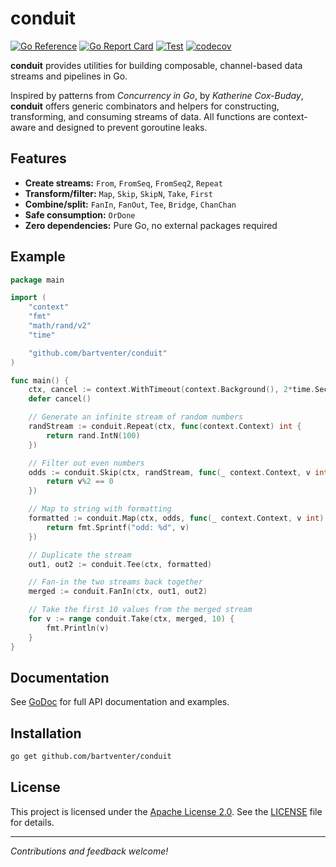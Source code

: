 # conduit

[![Go Reference](https://pkg.go.dev/badge/github.com/bartventer/conduit.svg)](https://pkg.go.dev/github.com/bartventer/conduit)
[![Go Report Card](https://goreportcard.com/badge/github.com/bartventer/conduit)](https://goreportcard.com/report/github.com/bartventer/conduit)
[![Test](https://github.com/bartventer/conduit/actions/workflows/default.yml/badge.svg)](https://github.com/bartventer/conduit/actions/workflows/default.yml)
[![codecov](https://codecov.io/github/bartventer/conduit/graph/badge.svg?token=U3bMp1wrWA)](https://codecov.io/github/bartventer/conduit)

**conduit** provides utilities for building composable, channel-based data streams and pipelines in Go.

Inspired by patterns from *Concurrency in Go*, by *Katherine Cox-Buday*, **conduit** offers generic combinators and helpers for constructing, transforming, and consuming streams of data. All functions are context-aware and designed to prevent goroutine leaks.

## Features

- **Create streams:** `From`, `FromSeq`, `FromSeq2`, `Repeat`
- **Transform/filter:** `Map`, `Skip`, `SkipN`, `Take`, `First`
- **Combine/split:** `FanIn`, `FanOut`, `Tee`, `Bridge`, `ChanChan`
- **Safe consumption:** `OrDone`
- **Zero dependencies:** Pure Go, no external packages required

## Example

```go
package main

import (
    "context"
    "fmt"
    "math/rand/v2"
    "time"

    "github.com/bartventer/conduit"
)

func main() {
    ctx, cancel := context.WithTimeout(context.Background(), 2*time.Second)
    defer cancel()

    // Generate an infinite stream of random numbers
    randStream := conduit.Repeat(ctx, func(context.Context) int {
        return rand.IntN(100)
    })

    // Filter out even numbers
    odds := conduit.Skip(ctx, randStream, func(_ context.Context, v int) bool {
        return v%2 == 0
    })

    // Map to string with formatting
    formatted := conduit.Map(ctx, odds, func(_ context.Context, v int) string {
        return fmt.Sprintf("odd: %d", v)
    })

    // Duplicate the stream
    out1, out2 := conduit.Tee(ctx, formatted)

    // Fan-in the two streams back together
    merged := conduit.FanIn(ctx, out1, out2)

    // Take the first 10 values from the merged stream
    for v := range conduit.Take(ctx, merged, 10) {
        fmt.Println(v)
    }
}
```

## Documentation

See [GoDoc](https://pkg.go.dev/github.com/bartventer/conduit) for full API documentation and examples.

## Installation

```bash
go get github.com/bartventer/conduit
```

## License

This project is licensed under the [Apache License 2.0](https://www.apache.org/licenses/LICENSE-2.0). See the [LICENSE](LICENSE) file for details.

---

*Contributions and feedback welcome!*